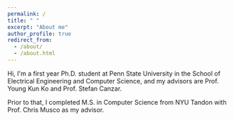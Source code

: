 ```yaml
---
permalink: /
title: " "
excerpt: "About me"
author_profile: true
redirect_from: 
  - /about/
  - /about.html
---
```


Hi, I'm a first year Ph.D. student at Penn State University in the School of Electrical Engineering and Computer Science, and my advisors are Prof. Young Kun Ko and Prof. Stefan Canzar.

Prior to that, I completed M.S. in Computer Science from NYU Tandon with Prof. Chris Musco as my advisor. 
